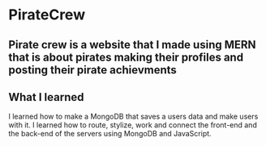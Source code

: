# PirateCrew
<h2>Pirate crew is a website that I made using MERN that is about pirates making their profiles and posting their pirate achievments</h2>
<h2>What I learned</h2>
<p>I learned how to make a MongoDB that saves a users data and make users with it. I learned how to route, stylize, work and connect 
the front-end and the back-end of the servers using MongoDB and JavaScript. </p>
